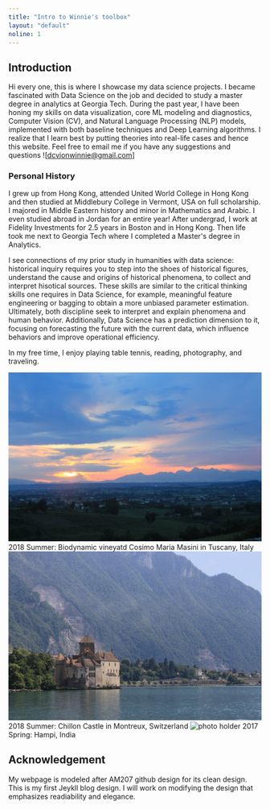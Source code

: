 ```yaml
---
title: "Intro to Winnie's toolbox"
layout: "default"
noline: 1
---
```


## Introduction

Hi every one, this is where I showcase my data science projects. I became fascinated with Data Science on the job and decided to study a master degree in analytics at Georgia Tech. During the past year, I have been honing my skills on data visualization, core ML modeling and diagnostics, Computer Vision (CV), and Natural Language Processing (NLP) models, implemented with both baseline techniques and Deep Learning algorithms. I realize that I learn best by putting theories into real-life cases and hence this website. Feel free to email me if you have any suggestions and questions ![dcvionwinnie@gmail.com]

### Personal History

I grew up from Hong Kong, attended United World College in Hong Kong and then studied at Middlebury College in Vermont, USA on full scholarship. I majored in Middle Eastern history and minor in Mathematics and Arabic. I even studied abroad in Jordan for an entire year! After undergrad, I work at Fidelity Investments for 2.5 years in Boston and in Hong Kong. Then life took me next to Georgia Tech where I completed a Master's degree in Analytics.

I see connections of my prior study in humanities with data science: historical inquiry requires you to step into the shoes of historical figures, understand the cause and origins of historical phenomena, to collect and interpret hisotical sources. These skills are similar to the critical thinking skills one requires in Data Science, for example, meaningful feature engineering or bagging to obtain a more unbiased parameter estimation. Ultimately, both discipline seek to interpret and explain phenomena and human behavior. Additionally, Data Science has a prediction dimension to it, focusing on forecasting the future with the current data, which influence behaviors and improve operational efficiency. 

In my free time, I enjoy playing table tennis, reading, photography, and traveling. 

![photo holder](/assets/CosmioMarisMasini.jpg)
2018 Summer: Biodynamic vineyatd Cosimo Maria Masini in Tuscany, Italy
![photo holder](/assets/Swiss_Castle.jpg)
2018 Summer: Chillon Castle in Montreux, Switzerland
![photo holder](/assets/IMG_1562.JPG)
2017 Spring: Hampi, India

## Acknowledgement

My webpage is modeled after AM207 github design for its clean design. This is my first Jeykll blog design. I will work on modifying the design that emphasizes readiability and elegance.

